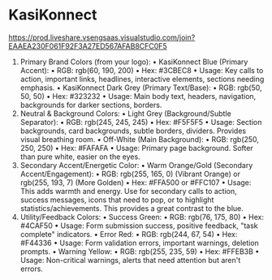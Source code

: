 # KasiKonnect
https://prod.liveshare.vsengsaas.visualstudio.com/join?EAAEA230F061F92F3A27ED567AFAB8CFC0F5
1. Primary Brand Colors (from your logo):
• KasiKonnect Blue (Primary Accent):
• RGB: rgb(60, 190, 200)
• Hex: #3CBEC8
• Usage: Key calls to action, important links, headlines, interactive elements, sections needing emphasis.
• KasiKonnect Dark Grey (Primary Text/Base):
• RGB: rgb(50, 50, 50)
• Hex: #323232
• Usage: Main body text, headers, navigation, backgrounds for darker sections, borders.
2. Neutral & Background Colors:
• Light Grey (Background/Subtle Separator):
• RGB: rgb(245, 245, 245)
• Hex: #F5F5F5
• Usage: Section backgrounds, card backgrounds, subtle borders, dividers. Provides visual breathing room.
• Off-White (Main Background):
• RGB: rgb(250, 250, 250)
• Hex: #FAFAFA
• Usage: Primary page background. Softer than pure white, easier on the eyes.
3. Secondary Accent/Energetic Color:
• Warm Orange/Gold (Secondary Accent/Engagement):
• RGB: rgb(255, 165, 0) (Vibrant Orange) or rgb(255, 193, 7) (More Golden)
• Hex: #FFA500 or #FFC107
• Usage: This adds warmth and energy. Use for secondary calls to action, success messages, icons that need to pop, or to highlight statistics/achievements. This provides a great contrast to the blue.
4. Utility/Feedback Colors:
• Success Green:
• RGB: rgb(76, 175, 80)
• Hex: #4CAF50
• Usage: Form submission success, positive feedback, "task complete" indicators.
• Error Red:
• RGB: rgb(244, 67, 54)
• Hex: #F44336
• Usage: Form validation errors, important warnings, deletion prompts.
• Warning Yellow:
• RGB: rgb(255, 235, 59)
• Hex: #FFEB3B
• Usage: Non-critical warnings, alerts that need attention but aren't errors.

